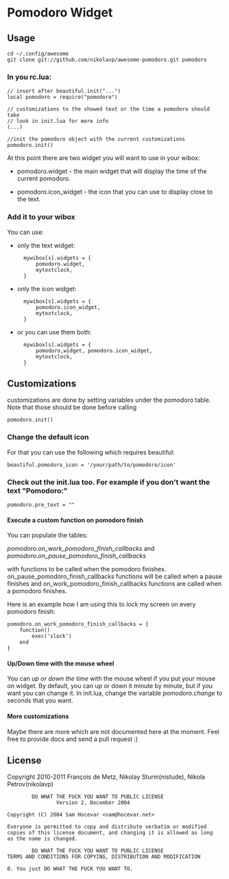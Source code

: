 # Pomodoro Widget

## Usage

    cd ~/.config/awesome
    git clone git://github.com/nikolavp/awesome-pomodoro.git pomodoro

### In you rc.lua:

    // insert after beautiful.init("...")
    local pomodoro = require("pomodoro")

    // customizations to the showed text or the time a pomodoro should take
    // look in init.lua for more info
    (...)

    //init the pomodoro object with the current customizations
    pomodoro.init()

At this point there are two widget you will want to use in your wibox:

*    pomodoro.widget - the main widget that will display the time of the current pomodoro.

*    pomodoro.icon_widget - the icon that you can use to display close to the text.

### Add it to your wibox

You can use:

* only the text widget:

        mywibox[s].widgets = {
            pomodoro.widget,
            mytextclock,
        }

* only the icon widget:

        mywibox[s].widgets = {
            pomodoro.icon_widget,
            mytextclock,
        }

* or you can use them both:

        mywibox[s].widgets = {
            pomodoro,widget, pomodoro.icon_widget,
            mytextclock,
        }

## Customizations

customizations are done by setting variables under the pomodoro table. Note that those should be done before calling

    pomodoro.init()

### Change the default icon
For that you can use the following which requires beautiful:

    beautiful.pomodoro_icon = '/your/path/to/pomodoro/icon'

### Check out the init.lua too. For example if you don't want the text "Pomodoro:"

    pomodoro.pre_text = "" 

#### Execute a custom function on pomodoro finish

You can populate the tables:

*pomodoro.on_work_pomodoro_finish_callbacks* and *pomodoro.on_pause_pomodoro_finish_callbacks*

with functions to be called when the pomodoro finishes. on_pause_pomodoro_finish_callbacks functions will be called when a pause finishes and on_work_pomodoro_finish_callbacks functions are called when a pomodoro finishes.

Here is an example how I am using this to lock my screen on every pomodoro finish:

    pomodoro.on_work_pomodoro_finish_callbacks = {
        function()
            exec('slock')
        end
    }

#### Up/Down time with the mouse wheel

You can _up or down the time_ with the mouse wheel if you put your mouse on widget. By default, you
can up or down it minute by minute, but if you want you can change it. In init.lua, change the
variable _pomodoro.change_ to seconds that you want.

#### More customizations

Maybe there are more which are not documented here at the moment. Feel free to provide docs and send a pull request :)

## License

Copyright 2010-2011 François de Metz, Nikolay Sturm(nistude), Nikola Petrov(nikolavp)

            DO WHAT THE FUCK YOU WANT TO PUBLIC LICENSE
                    Version 2, December 2004

    Copyright (C) 2004 Sam Hocevar <sam@hocevar.net>

    Everyone is permitted to copy and distribute verbatim or modified
    copies of this license document, and changing it is allowed as long
    as the name is changed.

            DO WHAT THE FUCK YOU WANT TO PUBLIC LICENSE
    TERMS AND CONDITIONS FOR COPYING, DISTRIBUTION AND MODIFICATION

    0. You just DO WHAT THE FUCK YOU WANT TO.
